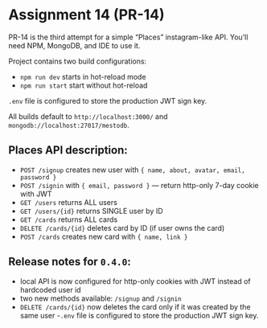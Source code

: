 # Assignment 14 (PR-14)
PR-14 is the third attempt for a simple “Places” instagram-like API. You’ll need NPM, MongoDB, and IDE to use it.

Project contains two build configurations:
- `npm run dev` starts in hot-reload mode
- `npm run start` start without hot-reload

`.env` file is configured to store the production JWT sign key.

All builds default to `http://localhost:3000/` and `mongodb://localhost:27017/mestodb`.

## Places API description:
- `POST /signup` creates new user with `{ name, about, avatar, email, password }`
- `POST /signin` with `{ email, password }` — return http-only 7-day cookie with JWT
- `GET /users` returns ALL users
- `GET /users/{id}` returns SINGLE user by ID
- `GET /cards` returns ALL cards
- `DELETE /cards/{id}` deletes card by ID (if user owns the card)
- `POST /cards` creates new card with `{ name, link }`

## Release notes for `0.4.0`:
- local API is now configured for http-only cookies with JWT instead of hardcoded user id
- two new methods available: `/signup` and `/signin`
- `DELETE /cards/{id}` now deletes the card only if it was created by the same user
-`.env` file is configured to store the production JWT sign key.
